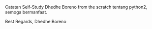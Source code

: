 Catatan Self-Study Dhedhe Boreno from the scratch tentang python2, semoga bermanfaat.

Best Regards,
Dhedhe Boreno
